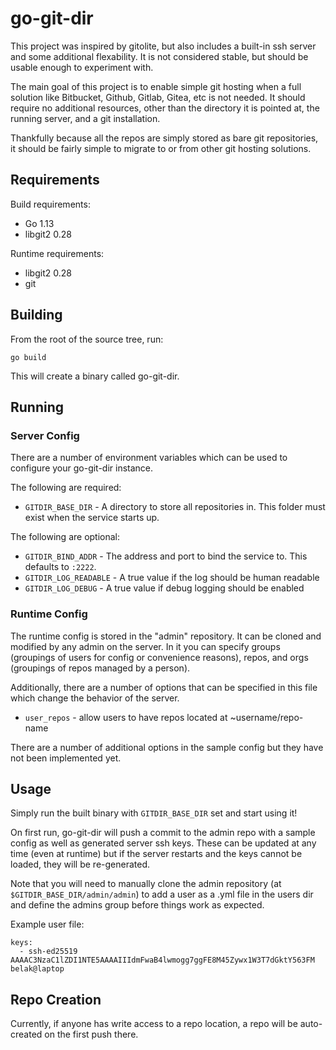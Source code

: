 # go-git-dir

This project was inspired by gitolite, but also includes a built-in ssh server
and some additional flexability. It is not considered stable, but should be
usable enough to experiment with.

The main goal of this project is to enable simple git hosting when a full
solution like Bitbucket, Github, Gitlab, Gitea, etc is not needed. It should
require no additional resources, other than the directory it is pointed at, the
running server, and a git installation.

Thankfully because all the repos are simply stored as bare git repositories, it
should be fairly simple to migrate to or from other git hosting solutions.

## Requirements

Build requirements:

- Go 1.13
- libgit2 0.28

Runtime requirements:

- libgit2 0.28
- git

## Building

From the root of the source tree, run:

```
go build
```

This will create a binary called go-git-dir.

## Running

### Server Config

There are a number of environment variables which can be used to configure your
go-git-dir instance.

The following are required:

- `GITDIR_BASE_DIR` - A directory to store all repositories in. This folder must
  exist when the service starts up.

The following are optional:

- `GITDIR_BIND_ADDR` - The address and port to bind the service to. This
  defaults to `:2222`.
- `GITDIR_LOG_READABLE` - A true value if the log should be human readable
- `GITDIR_LOG_DEBUG` - A true value if debug logging should be enabled

### Runtime Config

The runtime config is stored in the "admin" repository. It can be cloned and
modified by any admin on the server. In it you can specify groups (groupings of
users for config or convenience reasons), repos, and orgs (groupings of repos
managed by a person).

Additionally, there are a number of options that can be specified in this file
which change the behavior of the server.

- `user_repos` - allow users to have repos located at ~username/repo-name

There are a number of additional options in the sample config but they have not
been implemented yet.

## Usage

Simply run the built binary with `GITDIR_BASE_DIR` set and start using it!

On first run, go-git-dir will push a commit to the admin repo with a sample
config as well as generated server ssh keys. These can be updated at any time
(even at runtime) but if the server restarts and the keys cannot be loaded, they
will be re-generated.

Note that you will need to manually clone the admin repository (at
`$GITDIR_BASE_DIR/admin/admin`) to add a user as a .yml file in the users dir
and define the admins group before things work as expected.

Example user file:

```
keys:
  - ssh-ed25519 AAAAC3NzaC1lZDI1NTE5AAAAIIIdmFwaB4lwmogg7ggFE8M45Zywx1W3T7dGktY563FM belak@laptop
```

## Repo Creation

Currently, if anyone has write access to a repo location, a repo will be
auto-created on the first push there.
